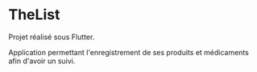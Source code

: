 # TheList
Projet réalisé sous Flutter.

Application permettant l'enregistrement de ses produits et médicaments afin d'avoir un suivi.

